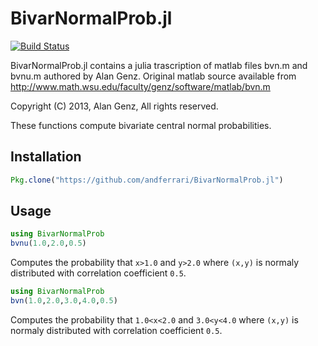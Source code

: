 # BivarNormalProb.jl

[![Build Status](https://travis-ci.org/andferrari/BivarNormalProb.jl.svg?branch=master)](https://travis-ci.org/andferrari/BivarNormalProb.jl)

BivarNormalProb.jl contains a julia trascription of matlab files bvn.m and bvnu.m authored by Alan Genz. Original matlab source available from http://www.math.wsu.edu/faculty/genz/software/matlab/bvn.m

Copyright (C) 2013, Alan Genz,  All rights reserved.    

These functions compute bivariate central normal probabilities.


## Installation

```julia
Pkg.clone("https://github.com/andferrari/BivarNormalProb.jl")
```
## Usage

```julia
using BivarNormalProb
bvnu(1.0,2.0,0.5)
```
Computes the probability that `x>1.0` and `y>2.0` where `(x,y)` is normaly distributed with correlation coefficient `0.5`. 

```julia
using BivarNormalProb
bvn(1.0,2.0,3.0,4.0,0.5)
```
Computes the probability that `1.0<x<2.0` and `3.0<y<4.0` where `(x,y)` is normaly distributed with correlation coefficient `0.5`. 